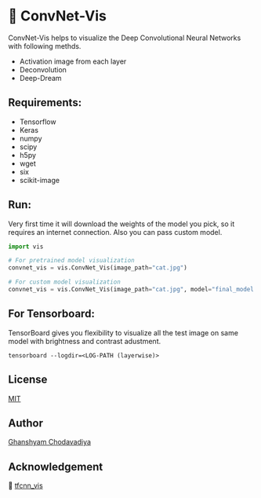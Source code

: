 # :milky_way: ConvNet-Vis

ConvNet-Vis helps to visualize the Deep Convolutional Neural Networks with following methds.

- Activation image from each layer
- Deconvolution
- Deep-Dream

## Requirements:
* Tensorflow
* Keras
* numpy
* scipy
* h5py
* wget
* six
* scikit-image

## Run:
Very first time it will download the weights of the model you pick, so it requires an internet connection. Also you can pass custom model.

```python
import vis

# For pretrained model visualization
convnet_vis = vis.ConvNet_Vis(image_path="cat.jpg")

# For custom model visualization
convnet_vis = vis.ConvNet_Vis(image_path="cat.jpg", model="final_model.hdf5")
```

## For Tensorboard:

TensorBoard gives you flexibility to visualize all the test image on same model with brightness and contrast adustment.

```
tensorboard --logdir=<LOG-PATH (layerwise)>
```

## License
[MIT](https://choosealicense.com/licenses/mit/)

## Author

[Ghanshyam Chodavadiya](https://cg1507.github.io)

## Acknowledgement

:green_heart: [tfcnn_vis](https://github.com/InFoCusp/tf_cnnvis)
